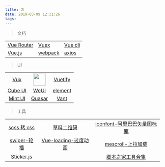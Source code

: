 ```yaml
---
title: の
date: 2019-03-09 12:31:26
tags:
---
```



> 文档

<table>
  <tr>
    <td><a href="https://router.vuejs.org/zh/" target="_blank">Vue Router</a></td>
    <td><a href="https://vuex.vuejs.org/zh/" target="_blank">Vuex</a></td>
    <td><a href="https://cli.vuejs.org/zh/" target="_blank">Vue cli</a></td>
  </tr>
  <tr>
    <td><a href="https://cn.vuejs.org/" target="_blank">Vue.js</a></td>
    <td><a href="https://webpack.docschina.org/concepts/" target="_blank">webpack</a></td>
    <td><a href="https://www.jianshu.com/p/7a9fbcbb1114" target="_blank">axios</a></td>
  </tr>
</table>

> UI

<table>
  <tr>
    <td align="center" valign="middle">
      <a href="https://doc.vux.li/zh-CN/" target="_blank">Vux</a>
    </td>
    <td align="center" valign="middle">
      <a href="https://vv-ui.github.io/VV-UI/#/giud" target="_blank"><img src="https://vv-ui.github.io/VV-UI/static/img/banner.26ba0a2.png" width="40px" height="40px"/>
      </a>
    </td>
    <td align="center" valign="middle">
      <a href="https://vuetifyjs.com/zh-Hans/framework/display" target="_blank">Vuetify</a>
    </td>
  </tr>
  <tr>
    <td align="center" valign="middle">
      <a href="https://didi.github.io/cube-ui/#/zh-CN" target="_blank">Cube UI</a>
    </td>
    <td align="center" valign="middle"> 
      <a href="https://weui.io/" target="_blank">WeUI</a></td>
    <td align="center" valign="middle">
      <a href="http://element-cn.eleme.io/#/zh-CN" target="_blank">element</a>
    </td>
  </tr>
  <tr>
    <td align="center" valign="middle">
      <a href="http://mint-ui.github.io/#!/zh-cn" target="_blank">Mint UI</a>
    </td>
    <td align="center" valign="middle">
      <a href="http://www.quasarchs.com/guide/index.html" target="_blank">Quasar</a>
    </td>
    <td align="center" valign="middle">
      <a href="https://youzan.github.io/vant/#/zh-CN/intro" target="_blank">Vant</a>
    </td>
  </tr>
</table>

> 工具

<table>
  <tr>
    <td align="center" valign="middle">
      <a href="https://www.sassmeister.com/" target="_blank">scss 转 css</a>
    </td>
    <td align="center" valign="middle">
      <a href="https://cli.im/" target="_blank">草料二维码</a>
    </td>
    <td align="center" valign="middle">
      <a href="https://www.iconfont.cn/?spm=a313x.7781069.1998910419.d4d0a486a" target="_blank">iconfont-阿里巴巴矢量图标库</a>
    </td>
  </tr>
  <tr>
    <td align="center" valign="middle">
      <a href="https://www.swiper.com.cn/" target="_blank">swiper-轮播</a>
    </td>
    <td align="center" valign="middle">
      <a href="https://nguyenvanduocit.github.io/vue-loading-spinner/" target="_blank">Vue-loading-过度动画</a>
    </td>
    <td align="center" valign="middle">
      <a href="http://www.mescroll.com/api.html" target="_blank">mescroll-上拉加载</a>
    </td>
  </tr>
  <tr>
    <td align="center" valign="middle">
      <a href="http://stickerjs.cmiscm.com/" target="_blank">Sticker.js</a>
    </td>
    <td align="center" valign="middle">
    </td>
    <td align="center" valign="middle">
      <a href="http://tools.jb51.net/" target="_blank">脚本之家工具合集</a>
    </td>
  </tr>
</table>


<style type="text/css">img {border: none}</style>
